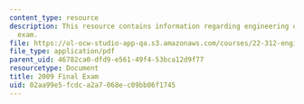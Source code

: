 ```yaml
---
content_type: resource
description: This resource contains information regarding engineering of nuclear reactors
  exam.
file: https://ol-ocw-studio-app-qa.s3.amazonaws.com/courses/22-312-engineering-of-nuclear-reactors-fall-2015/02aa99e5fcdca2a7068ec09bb06f1745_MIT22_312F15_final_2009.pdf
file_type: application/pdf
parent_uid: 46782ca0-dfd9-e561-49f4-53bca12d9f77
resourcetype: Document
title: 2009 Final Exam
uid: 02aa99e5-fcdc-a2a7-068e-c09bb06f1745
---
```

